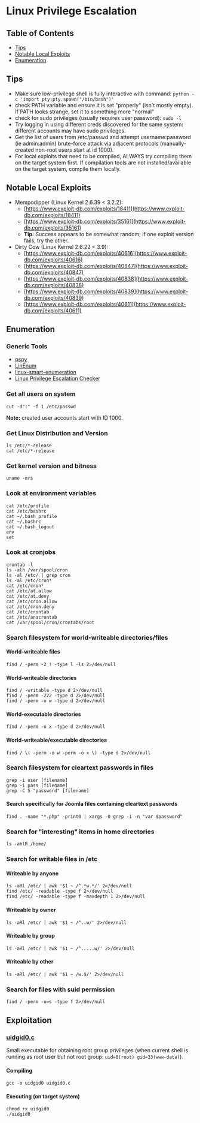 # Linux Privilege Escalation

## Table of Contents
* [Tips](#tips)
* [Notable Local Exploits](#notable-local-exploits)
* [Enumeration](#enumeration)


## Tips
* Make sure low-privilege shell is fully interactive with command: ```python -c 'import pty;pty.spawn("/bin/bash")'```
* check PATH variable and ensure it is set "properly" (isn't mostly empty). If PATH looks strange, set it to something more "normal"
* check for sudo privileges (usually requires user password): ```sudo -l```
* Try logging in using different creds discovered for the same system: different accounts may have sudo privileges.
* Get the list of users from /etc/passwd and attempt username:password (ie admin:admin) brute-force attack via adjacent protocols (manually-created non-root users start at id 1000).
* For local exploits that need to be compiled, ALWAYS try compiling them on the target system first. If compilation tools are not installed/available on the target system, compile them locally.


## Notable Local Exploits
* Mempodipper (Linux Kernel 2.6.39 < 3.2.2):
  * [https://www.exploit-db.com/exploits/18411](https://www.exploit-db.com/exploits/18411)
  * [https://www.exploit-db.com/exploits/35161](https://www.exploit-db.com/exploits/35161)
  * **Tip:** Success appears to be somewhat random; If one exploit version fails, try the other.
* Dirty Cow (Linux Kernel 2.6.22 < 3.9):
  * [https://www.exploit-db.com/exploits/40616](https://www.exploit-db.com/exploits/40616)
  * [https://www.exploit-db.com/exploits/40847](https://www.exploit-db.com/exploits/40847)
  * [https://www.exploit-db.com/exploits/40838](https://www.exploit-db.com/exploits/40838)
  * [https://www.exploit-db.com/exploits/40839](https://www.exploit-db.com/exploits/40839)
  * [https://www.exploit-db.com/exploits/40611](https://www.exploit-db.com/exploits/40611)


## Enumeration

### Generic Tools
* [pspy](https://github.com/DominicBreuker/pspy)
* [LinEnum](https://github.com/rebootuser/LinEnum)
* [linux-smart-enumeration](https://github.com/diego-treitos/linux-smart-enumeration)
* [Linux Privilege Escalation Checker](https://github.com/sleventyeleven/linuxprivchecker)

### Get all users on system
```
cut -d":" -f 1 /etc/passwd
```
**Note:** created user accounts start with ID 1000.

### Get Linux Distribution and Version
```
ls /etc/*-release
cat /etc/*-release
```

### Get kernel version and bitness
```
uname -mrs
```

### Look at environment variables
```
cat /etc/profile
cat /etc/bashrc
cat ~/.bash_profile
cat ~/.bashrc
cat ~/.bash_logout
env
set
```

### Look at cronjobs
```
crontab -l
ls -alh /var/spool/cron
ls -al /etc/ | grep cron
ls -al /etc/cron*
cat /etc/cron*
cat /etc/at.allow
cat /etc/at.deny
cat /etc/cron.allow
cat /etc/cron.deny
cat /etc/crontab
cat /etc/anacrontab
cat /var/spool/cron/crontabs/root
```

### Search filesystem for world-writeable directories/files

#### World-writeable files
```
find / -perm -2 ! -type l -ls 2>/dev/null
```

#### World-writeable directories
```
find / -writable -type d 2>/dev/null
find / -perm -222 -type d 2>/dev/null
find / -perm -o w -type d 2>/dev/null
```

#### World-executable directories
```
find / -perm -o x -type d 2>/dev/null
```

#### World-writeable/executable directories
```
find / \( -perm -o w -perm -o x \) -type d 2>/dev/null
```

### Search filesystem for cleartext passwords in files
```
grep -i user [filename]
grep -i pass [filename]
grep -C 5 "password" [filename]
```

#### Search specifically for Joomla files containing cleartext passwords
```
find . -name "*.php" -print0 | xargs -0 grep -i -n "var $password"
```

### Search for "interesting" items in home directories
```
ls -ahlR /home/
```

### Search for writable files in /etc

#### Writeable by anyone
```
ls -aRl /etc/ | awk '$1 ~ /^.*w.*/' 2>/dev/null
find /etc/ -readable -type f 2>/dev/null
find /etc/ -readable -type f -maxdepth 1 2>/dev/null
```

#### Writeable by owner
```
ls -aRl /etc/ | awk '$1 ~ /^..w/' 2>/dev/null
```

#### Writeable by group
```
ls -aRl /etc/ | awk '$1 ~ /^.....w/' 2>/dev/null
```

#### Writeable by other
```
ls -aRl /etc/ | awk '$1 ~ /w.$/' 2>/dev/null
```

### Search for files with suid permission
```
find / -perm -u=s -type f 2>/dev/null
```

## Exploitation

### [uidgid0.c](uidgid0.c)
Small executable for obtaining root group privileges (when current shell is running as root user but not root group: ```uid=0(root) gid=33(www-data)```).

#### Compiling
```
gcc -o uidgid0 uidgid0.c
```

#### Executing (on target system)
```
chmod +x uidgid0
./uidgid0
```

